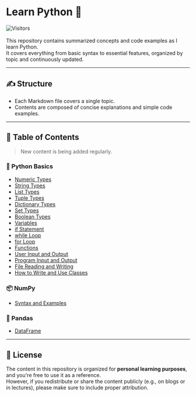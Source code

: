 # Learn Python 🐍
![Visitors](https://visitor-badge.laobi.icu/badge?page_id=zenithx31.learn-python-eng)
<br>
<br>
This repository contains summarized concepts and code examples as I learn Python.  
It covers everything from basic syntax to essential features, organized by topic and continuously updated.

---

## ✍️ Structure

- Each Markdown file covers a single topic.
- Contents are composed of concise explanations and simple code examples.

---

## 📂 Table of Contents
> New content is being added regularly.

### 🧮 Python Basics
- [Numeric Types](https://github.com/zenithx31/learn-python-eng/blob/main/numeric_types.md)  
- [String Types](https://github.com/zenithx31/learn-python-eng/blob/main/string_types.md)
- [List Types](https://github.com/zenithx31/learn-python-eng/blob/main/list_types.md)
- [Tuple Types](https://github.com/zenithx31/learn-python-eng/blob/main/tuple_types.md)
- [Dictionary Types](https://github.com/zenithx31/learn-python-eng/blob/main/dictionary_types.md)
- [Set Types](https://github.com/zenithx31/learn-python-eng/blob/main/set_types.md)
- [Boolean Types](https://github.com/zenithx31/learn-python-eng/blob/main/boolean_types.md)
- [Variables](https://github.com/zenithx31/learn-python-eng/blob/main/variables.md)
- [if Statement](https://github.com/zenithx31/learn-python-eng/blob/main/if_statement.md)
- [while Loop](https://github.com/zenithx31/learn-python-eng/blob/main/while_loop.md)
- [for Loop](https://github.com/zenithx31/learn-python-eng/blob/main/for_loop.md)
- [Functions](https://github.com/zenithx31/learn-python-eng/blob/main/functions.md)
- [User Input and Output](https://github.com/zenithx31/learn-python-eng/blob/main/user_input_output.md)
- [Program Input and Output](https://github.com/zenithx31/learn-python-eng/blob/main/program_input_output.md)
- [File Reading and Writing](https://github.com/zenithx31/learn-python-eng/blob/main/file_reading_writing.md)
- [How to Write and Use Classes](https://github.com/zenithx31/learn-python-eng/blob/main/class_examples.md)

### 📦 NumPy
- [Syntax and Examples](https://github.com/zenithx31/learn-python-eng/blob/main/numpy/syntax_examples.md)

### 🐼 Pandas
- [DataFrame](https://github.com/zenithx31/learn-python-eng/blob/main/pandas/dataframe.md)

---

## 📎 License

The content in this repository is organized for **personal learning purposes**, and you're free to use it as a reference.<br>
However, if you redistribute or share the content publicly (e.g., on blogs or in lectures), please make sure to include proper attribution.
